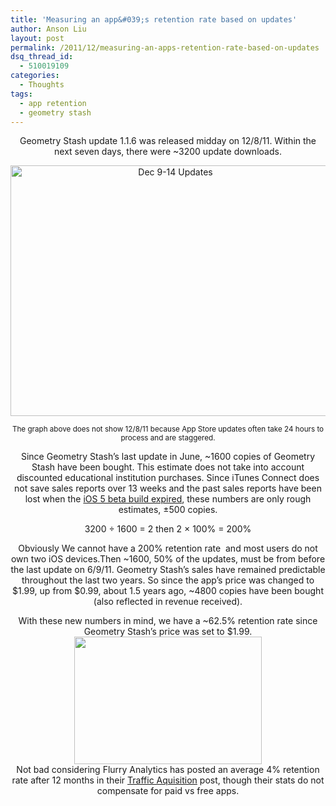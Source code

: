 ```yaml
---
title: 'Measuring an app&#039;s retention rate based on updates'
author: Anson Liu
layout: post
permalink: /2011/12/measuring-an-apps-retention-rate-based-on-updates
dsq_thread_id:
  - 510019109
categories:
  - Thoughts
tags:
  - app retention
  - geometry stash
---
```

<p style="text-align: center;">
  Geometry Stash update 1.1.6 was released midday on 12/8/11. Within the next seven days, there were ~3200 update downloads.
</p>

<p style="text-align: center;">
  <img class="aligncenter  wp-image-1191" title="Dec 9-14 Updates" src="https://ansonliu.com/wp-content/uploads/2011/12/updates-1.1.6.png" alt="Dec 9-14 Updates" width="512" height="401" />
</p>

<p style="text-align: center;">
  <small>The graph above does not show 12/8/11 because App Store updates often take 24 hours to process and are staggered.</small>
</p>

<p style="text-align: center;">
  Since Geometry Stash&#8217;s last update in June, ~1600 copies of Geometry Stash have been bought. This estimate does not take into account discounted educational institution purchases. Since iTunes Connect does not save sales reports over 13 weeks and the past sales reports have been lost when the <a title="iOS 5 beta 1 resetting" href="http://ansonliu.com/2011/08/ios-5-beta-1-resetting/" target="_blank">iOS 5 beta build expired</a>, these numbers are only rough estimates, ±500 copies.
</p>

<center>
  <!--more-->
</center>

<p style="text-align: center;">
  3200 ÷ 1600 = 2 then 2 × 100% = 200%
</p>

<p style="text-align: center;">
  Obviously We cannot have a 200% retention rate  and most users do not own two iOS devices.Then ~1600, 50% of the updates, must be from before the last update on 6/9/11. Geometry Stash&#8217;s sales have remained predictable throughout the last two years. So since the app&#8217;s price was changed to $1.99, up from $0.99, about 1.5 years ago, ~4800 copies have been bought (also reflected in revenue received).
</p>

<p style="text-align: center;">
  With these new numbers in mind, we have a ~62.5% retention rate since Geometry Stash&#8217;s price was set to $1.99.<br /> <img class="alignleft size-full wp-image-1200" title="User Retention" src="https://ansonliu.com/wp-content/uploads/2011/12/Flurry_UserRetention_MonthsSinceAcquisition_AppStoreANDandroidMarket-resized-600.png" alt="" width="300" height="204" /><br /> Not bad considering Flurry Analytics has posted an average 4% retention rate after 12 months in their <a href="http://blog.flurry.com/bid/76874/iOS-Android-Apps-Challenged-by-Traffic-Acquisition-Not-Discovery" target="_blank">Traffic Aquisition</a> post, though their stats do not compensate for paid vs free apps.
</p>